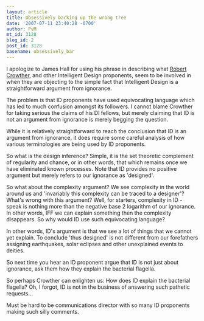 ```yaml
---
layout: article
title: Obsessively barking up the wrong tree
date: '2007-07-11 23:40:28 -0700'
author: PvM
mt_id: 3128
blog_id: 2
post_id: 3128
basename: obsessively_bar
---
```

I apologize to James Hall for using his phrase in describing what [Robert Crowther](http://www.evolutionnews.org/2007/07/ocd_darwinists_chasing_tennis.html), and other Intelligent Design proponents, seem to be involved in when they are objecting to the simple fact that Intelligent Design is a straightforward argument from ignorance.

The problem is that ID proponents have used equivocating language which has led to much confusion amongst its followers. I cannot blame Crowther for taking serious the claims of his DI fellows, but merely claiming that ID is not an argument from ignorance is merely begging the question. 

While it is relatively straightforward to reach the conclusion that ID is an argument from ignorance, it does require some careful analysis of how various terminologies are being used by ID proponents.

So what is the design inference? Simple, it is the set theoretic complement of regularity and chance, or in other words, that which remains once we have eliminated known processes. Note that ID provides no positive argument but merely refers to our ignorance as 'designed'.

So what about the complexity argument? We see complexity in the world around us and 'invariably this complexity can be traced to a designer'? What's wrong with this argument? Well, for starters, complexity in ID - speak is nothing more than the negative base 2 logarithm of our ignorance. In other words, IFF we can explain something then the complexity disappears. So why would ID use such equivocating language? 

In other words, ID's argument is that we see a lot of things that we cannot yet explain. To conclude 'thus designed' is not different from our forefathers assigning earthquakes, solar eclipses and other unexplained events to deities.

So next time you hear an ID proponent argue that ID is not just about ignorance, ask them how they explain the bacterial flagella.

So perhaps Crowther can enlighten us: How does ID explain the bacterial flagella? Oh, I forgot, ID is not in the business of answering such pathetic requests...

Must be hard to be communications director with so many ID proponents making such silly comments.
